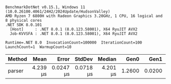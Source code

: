 ```

BenchmarkDotNet v0.15.1, Windows 11 (10.0.26100.4061/24H2/2024Update/HudsonValley)
AMD Ryzen 7 6800H with Radeon Graphics 3.20GHz, 1 CPU, 16 logical and 8 physical cores
.NET SDK 8.0.101
  [Host]     : .NET 8.0.1 (8.0.123.58001), X64 RyuJIT AVX2
  Job-KVVSFA : .NET 8.0.1 (8.0.123.58001), X64 RyuJIT AVX2

Runtime=.NET 8.0  InvocationCount=100000  IterationCount=100  
LaunchCount=1  WarmupCount=10  

```
| Method | Mean     | Error     | StdDev    | Median   | Gen0   | Gen1   | Allocated |
|------- |---------:|----------:|----------:|---------:|-------:|-------:|----------:|
| parser | 4.239 μs | 0.0247 μs | 0.0718 μs | 4.201 μs | 1.2600 | 0.0200 |  10.36 KB |
